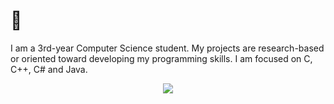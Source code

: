 # 👋

I am a 3rd-year Computer Science student. My projects are research-based or oriented toward developing my programming skills. I am focused on C, C++, C# and Java.

<p align="center">
  <img align="center" src="https://github-readme-stats.vercel.app/api/top-langs/?username=macinn&layout=compact&theme=radical" />
</p>
